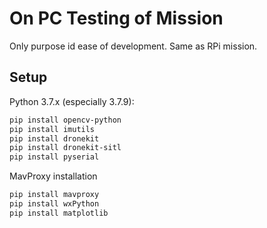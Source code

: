 # On PC Testing of Mission

Only purpose id ease of development. Same as RPi mission.


## Setup
Python 3.7.x (especially 3.7.9):

```bash
pip install opencv-python
pip install imutils
pip install dronekit
pip install dronekit-sitl
pip install pyserial
```

MavProxy installation
```bash
pip install mavproxy
pip install wxPython
pip install matplotlib
```